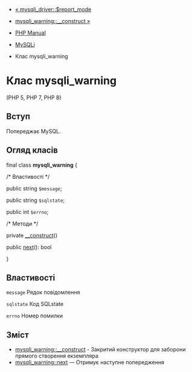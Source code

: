 - [« mysqli_driver::$report_mode](mysqli-driver.report-mode.md)
- [mysqli_warning::\_\_construct »](mysqli-warning.construct.md)

- [PHP Manual](index.md)
- [MySQLi](book.mysqli.md)
- Клас mysqli_warning

# Клас mysqli_warning

(PHP 5, PHP 7, PHP 8)

## Вступ

Попереджає MySQL.

## Огляд класів

final class **mysqli_warning** {

/\* Властивості \*/

public string `$message`;

public string `$sqlstate`;

public int `$errno`;

/\* Методи \*/

private [\_\_construct](mysqli-warning.construct.md)()

public [next](mysqli-warning.next.md)(): bool

}

## Властивості

`message`
Рядок повідомлення

`sqlstate`
Код SQLstate

`errno`
Номер помилки

## Зміст

- [mysqli_warning::\_\_construct](mysqli-warning.construct.md) -
Закритий конструктор для заборони прямого створення екземпляра
- [mysqli_warning::next](mysqli-warning.next.md) — Отримує
наступне попередження
